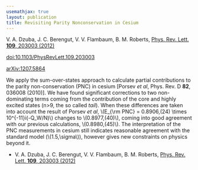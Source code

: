```yaml
---
usemathjax: true
layout: publication
title: Revisiting Parity Nonconservation in Cesium
---
```


V. A. Dzuba, J. C. Berengut, V. V. Flambaum, B. M. Roberts, [Phys. Rev. Lett. **109**, 203003 (2012)](http://dx.doi.org/10.1103/PhysRevLett.109.203003)

[doi:10.1103/PhysRevLett.109.203003](http://dx.doi.org/10.1103/PhysRevLett.109.203003)

[arXiv:1207.5864](http://arxiv.org/abs/1207.5864)

We apply the sum-over-states approach to calculate partial contributions to the parity non-conservation (PNC) in cesium [Porsev _et al_, Phys. Rev. D **82**, 036008 (2010)]. We have found significant corrections to two non-dominating terms coming from the contribution of the core and highly excited states (n>9, the so called _tail_). When these differences are taken into account the result of Porsev _et al_,
\\(E_{\rm PNC} = 0.8906\,(24) \times 10^{-11}i(-Q_W/N)\\)
changes to \\(0.8977\,(40)\\), coming into good agreement with our previous calculations, \\(0.8980\,(45)\\). The interpretation of the PNC measurements in cesium still indicates reasonable agreement with the standard model (\\(1.5\,\sigma\\)), however gives new constraints on physics beyond it.

 * V. A. Dzuba, J. C. Berengut, V. V. Flambaum, B. M. Roberts, [Phys. Rev. Lett. **109**, 203003 (2012)](http://dx.doi.org/10.1103/PhysRevLett.109.203003)
